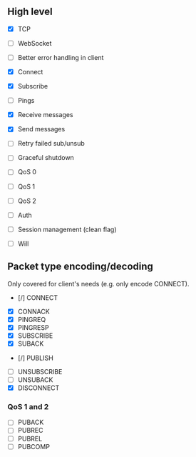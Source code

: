 ## High level

- [x] TCP
- [ ] WebSocket

- [ ] Better error handling in client

- [x] Connect
- [x] Subscribe
- [ ] Pings
- [x] Receive messages
- [x] Send messages
- [ ] Retry failed sub/unsub
- [ ] Graceful shutdown

- [ ] QoS 0
- [ ] QoS 1
- [ ] QoS 2
- [ ] Auth
- [ ] Session management (clean flag)
- [ ] Will

## Packet type encoding/decoding

Only covered for client's needs (e.g. only encode CONNECT).

- [/] CONNECT
- [x] CONNACK
- [x] PINGREQ
- [x] PINGRESP
- [x] SUBSCRIBE
- [x] SUBACK
- [/] PUBLISH
- [ ] UNSUBSCRIBE
- [ ] UNSUBACK
- [x] DISCONNECT

### QoS 1 and 2
- [ ] PUBACK
- [ ] PUBREC
- [ ] PUBREL
- [ ] PUBCOMP